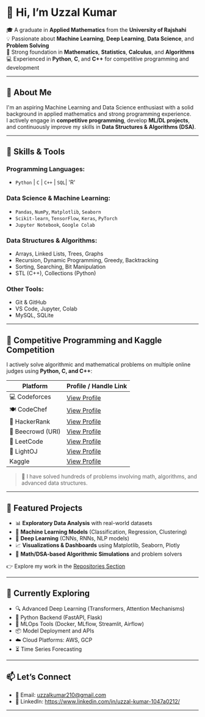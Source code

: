 # 👋 Hi, I’m Uzzal Kumar

🎓 A graduate in **Applied Mathematics** from the **University of Rajshahi**  
💡 Passionate about **Machine Learning**, **Deep Learning**, **Data Science**, and **Problem Solving**  
🧮 Strong foundation in **Mathematics**, **Statistics**, **Calculus**, and **Algorithms**  
💻 Experienced in **Python**, **C**, and **C++** for competitive programming and development  

---

## 🧠 About Me

I'm an aspiring Machine Learning and Data Science enthusiast with a solid background in applied mathematics and strong programming experience.  
I actively engage in **competitive programming**, develop **ML/DL projects**, and continuously improve my skills in **Data Structures & Algorithms (DSA)**.

---

## 💼 Skills & Tools

### Programming Languages:
- `Python` | `C` | `C++` | `SQL`| 'R'

### Data Science & Machine Learning:
- `Pandas`, `NumPy`, `Matplotlib`, `Seaborn`
- `Scikit-learn`, `TensorFlow`, `Keras`, `PyTorch`
- `Jupyter Notebook`, `Google Colab`

### Data Structures & Algorithms:
- Arrays, Linked Lists, Trees, Graphs
- Recursion, Dynamic Programming, Greedy, Backtracking
- Sorting, Searching, Bit Manipulation
- STL (C++), Collections (Python)

### Other Tools:
- Git & GitHub  
- VS Code, Jupyter, Colab  
- MySQL, SQLite

---

## 🤖 Competitive Programming and Kaggle Competition

I actively solve algorithmic and mathematical problems on multiple online judges using **Python, C, and C++**:

| Platform       | Profile / Handle Link        |
|----------------|-------------------------------|
| 💻 Codeforces  | [View Profile](https://codeforces.com/profile/uzzalkumar210)       |
| 🍽 CodeChef    | [View Profile](https://www.codechef.com/users/uzzalkumar)     |
| 🧠 HackerRank  | [View Profile](https://www.hackerrank.com/profile/uzzalkumar210)   |
| 🔢 Beecrowd (URI) | [View Profile](https://judge.beecrowd.com/en/profile/419924) |
| 🧩 LeetCode    | [View Profile](https://leetcode.com/u/uzzalkumar210/)         |
| 💼 LightOJ    | [View Profile](https://lightoj.com/user/user-f8zplpzi)           |
|    Kaggle      | [View Profile](https://www.kaggle.com/uzzalkumar)           |
> 📌 I have solved hundreds of problems involving math, algorithms, and advanced data structures.

---

## 📂 Featured Projects

- 📊 **Exploratory Data Analysis** with real-world datasets  
- 🤖 **Machine Learning Models** (Classification, Regression, Clustering)  
- 🧠 **Deep Learning** (CNNs, RNNs, NLP models)  
- 📈 **Visualizations & Dashboards** using Matplotlib, Seaborn, Plotly  
- 🧪 **Math/DSA-based Algorithmic Simulations** and problem solvers

👉 Explore my work in the [Repositories Section](https://github.com/uzzal210)

---

## 🚀 Currently Exploring

- 🔍 Advanced Deep Learning (Transformers, Attention Mechanisms)  
- 🐍 Python Backend (FastAPI, Flask)  
- 🧰 MLOps Tools (Docker, MLflow, Streamlit, Airflow)  
- 📦 Model Deployment and APIs  
- ☁️ Cloud Platforms: AWS, GCP  
- ⏳ Time Series Forecasting

---

## 📫 Let’s Connect

- 📧 Email: uzzalkumar210@gmail.com
- 💼 LinkedIn: https://www.linkedin.com/in/uzzal-kumar-1047a0212/

---

